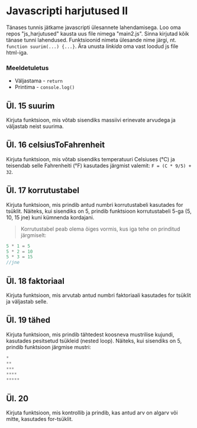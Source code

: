 # Javascripti harjutused II
Tänases tunnis jätkame javascripti ülesannete lahendamisega. Loo oma repos "js_harjutused" kausta uus file nimega "main2.js". Sinna kirjutad kõik tänase tunni lahendused. Funktsioonid nimeta ülesande nime järgi, nt. `function suurim(...) {...}`. Ära unusta *linkida* oma vast loodud js file html-iga.

### Meeldetuletus
- Väljastama - `return`
- Printima - `console.log()`

## Ül. 15 suurim
Kirjuta funktsioon, mis võtab sisendiks massiivi erinevate arvudega ja väljastab neist suurima. 

## Ül. 16 celsiusToFahrenheit
Kirjuta funktsioon, mis võtab sisendiks temperatuuri Celsiuses (°C) ja teisendab selle Fahrenheiti (°F) kasutades järgmist valemit: `F = (C * 9/5) + 32`.

## Ül. 17 korrutustabel
Kirjuta funktsioon, mis prindib antud numbri korrutustabeli kasutades for tsüklit. Näiteks, kui sisendiks on 5, prindib funktsioon korrutustabeli 5-ga (5, 10, 15 jne) kuni kümnenda kordajani.
> Korrutustabel peab olema õiges vormis, kus iga tehe on prinditud järgmiselt: 
``` js
5 * 1 = 5
5 * 2 = 10 
5 * 3 = 15 
//jne
```

## Ül. 18 faktoriaal
Kirjuta funktsioon, mis arvutab antud numbri faktoriaali kasutades for tsüklit ja väljastab selle.

## Ül. 19 tähed
Kirjuta funktsioon, mis prindib tähtedest koosneva mustrilise kujundi, kasutades pesitsetud tsükleid (nested loop). Näiteks, kui sisendiks on 5, prindib funktsioon järgmise mustri:
```js
*
**
***
****
*****
```

## Ül. 20 
Kirjuta funktsioon, mis kontrollib ja prindib, kas antud arv on algarv või mitte, kasutades for-tsüklit.